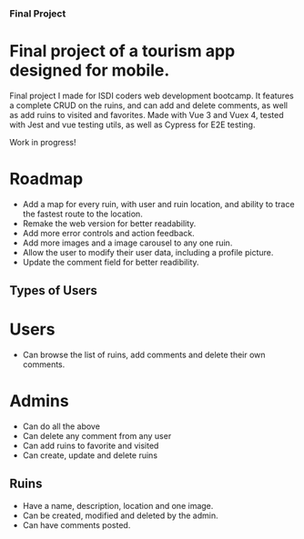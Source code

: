 ### Final Project

# Final project of a tourism app designed for mobile.

Final project I made for ISDI coders web development bootcamp. It features a complete CRUD on the ruins, and can
add and delete comments, as well as add ruins to visited and favorites. Made with Vue 3 and Vuex 4, tested with
Jest and vue testing utils, as well as Cypress for E2E testing.

Work in progress!

# Roadmap

- Add a map for every ruin, with user and ruin location, and ability to trace the fastest route to the location.
- Remake the web version for better readability.
- Add more error controls and action feedback.
- Add more images and a image carousel to any one ruin.
- Allow the user to modify their user data, including a profile picture.
- Update the comment field for better readibility.

## Types of Users

# Users

- Can browse the list of ruins, add comments and delete their own comments.

# Admins

- Can do all the above
- Can delete any comment from any user
- Can add ruins to favorite and visited
- Can create, update and delete ruins

## Ruins

- Have a name, description, location and one image.
- Can be created, modified and deleted by the admin.
- Can have comments posted.
